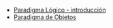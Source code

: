 -   [Paradigma Lógico - introducción](paradigma-logico---introduccion.html)
-   [Paradigma de Objetos](paradigma-de-objetos.html)

